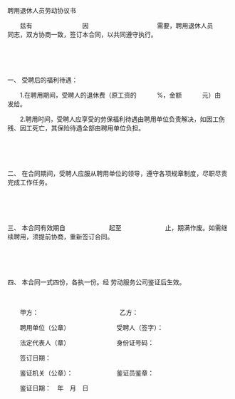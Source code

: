 



聘用退休人员劳动协议书



 

　　兹有　　　　　　　　因　　　　　　　　　　　需要，聘用退休人员　　　　　　　同志，双方协商一致，签订本合同，以共同遵守执行。

　　

　　

一、
受聘后的福利待遇：

　　1.在聘用期间，受聘人的退休费（原工资的　　　 %，金额　　　 元）由　　　　发给。

　　2.聘用时间，受聘人应享受的劳保福利待遇由聘用单位负责解决，如因工伤残、因工死亡，其保险待遇全部由聘用单位负担。

　　

　　

二、
在合同期间，受聘人应服从聘用单位的领导，遵守各项规章制度，尽职尽责完成工作任务。

　　

　　

三、
本合同有效期自　　　　　　　起至　　　　　　　止，期满作废。如需继续聘用，须提前协商，重新签订合同。

　　

　　

四、
本合同一式四份，各执一份。经 劳动服务公司鉴证后生效。　　

　　

　　甲方：　　　　　　　　　　　　　乙方：

　　聘用单位（公章）　　　　　　　　受聘人（签字）：

　　法定代表人（章）　　　　　　　　身份证号码：

　　签订日期：

　　鉴证机关（公章）：　　　　　　　鉴证员鉴章：

　　鉴证日期：　年　月　日

　　